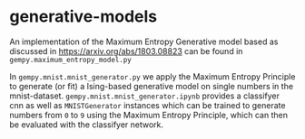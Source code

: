 # generative-models

An implementation of the Maximum Entropy Generative model based as discussed in https://arxiv.org/abs/1803.08823 can be found in `gempy.maximum_entropy_model.py`

In `gempy.mnist.mnist_generator.py` we apply the Maximum Entropy Principle to generate (or fit) a Ising-based generative model on single numbers in the mnist-dataset. `gempy.mnist.mnist_generator.ipynb` provides a classifyer cnn as well as `MNISTGenerator` instances which can be trained to generate numbers from `0` to `9` using the Maximum Entropy Principle, which can then be evaluated with the classifyer network.

